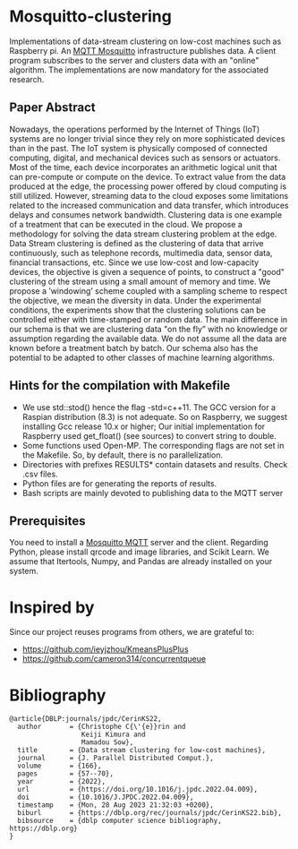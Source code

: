 # Mosquitto-clustering

Implementations of data-stream clustering on low-cost machines such as Raspberry pi. An [MQTT Mosquitto](https://mosquitto.org/) infrastructure publishes data. A client program subscribes to the server and clusters data with an "online" algorithm. The implementations are now mandatory for the associated research.

## Paper Abstract

Nowadays, the operations performed by the Internet of Things (IoT) systems are no longer trivial
since they rely on more sophisticated devices than in the past. The IoT system is physically
composed of connected computing, digital, and mechanical devices such as sensors or actuators.
Most of the time, each device incorporates an arithmetic logical unit that can pre-compute or
compute on the device. To extract value from the data produced at the edge, the processing power
offered by cloud computing is still utilized. However, streaming data to the cloud exposes some
limitations related to the increased communication and data transfer, which introduces delays
and consumes network bandwidth. Clustering data is one example of a treatment that can be
executed in the cloud. We propose a methodology for solving the data stream
clustering problem at the edge. Data Stream clustering is defined as the clustering of data
that arrive continuously, such as telephone records, multimedia data, sensor data, financial
transactions, etc. Since we use low-cost and low-capacity devices, the objective is given a
sequence of points, to construct a "good" clustering of the stream using a small amount of memory
and time. We propose a ’windowing’ scheme coupled with a sampling scheme to respect the
objective, we mean the diversity in data. Under the experimental conditions, the experiments show that the clustering solutions
can be controlled either with time-stamped or random data. The main difference in our
schema is that we are clustering data "on the fly” with no knowledge or assumption regarding
the available data. We do not assume all the data are known before a treatment batch by
batch. Our schema also has the potential to be adapted to other classes of machine learning
algorithms.

## Hints for the compilation with Makefile

* We use std::stod() hence the flag -std=c++11. The GCC version for a Raspian distribution (8.3) is not adequate. So on Raspberry, we suggest installing Gcc release 10.x or higher; Our initial implementation for Raspberry used get_float() (see sources) to convert string to double.
* Some functions used Open-MP. The corresponding flags are not set in the Makefile. So, by default, there is no parallelization.
* Directories with prefixes RESULTS* contain datasets and results. Check .csv files.
* Python files are for generating the reports of results.
* Bash scripts are mainly devoted to publishing data to the MQTT server

## Prerequisites

You need to install a [Mosquitto MQTT](https://mosquitto.org/) server and the client. Regarding Python, please install qrcode and image libraries, and Scikit Learn. We assume that Itertools, Numpy, and Pandas are already installed on your system.


# Inspired by

Since our project reuses programs from others, we are grateful to:
* https://github.com/ieyjzhou/KmeansPlusPlus
* https://github.com/cameron314/concurrentqueue

# Bibliography

```
@article{DBLP:journals/jpdc/CerinKS22,
  author       = {Christophe C{\'{e}}rin and
                  Keiji Kimura and
                  Mamadou Sow},
  title        = {Data stream clustering for low-cost machines},
  journal      = {J. Parallel Distributed Comput.},
  volume       = {166},
  pages        = {57--70},
  year         = {2022},
  url          = {https://doi.org/10.1016/j.jpdc.2022.04.009},
  doi          = {10.1016/J.JPDC.2022.04.009},
  timestamp    = {Mon, 28 Aug 2023 21:32:03 +0200},
  biburl       = {https://dblp.org/rec/journals/jpdc/CerinKS22.bib},
  bibsource    = {dblp computer science bibliography, https://dblp.org}
}
```
